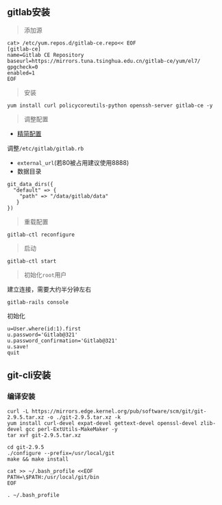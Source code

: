 ## gitlab安装

> 添加源

```shell script
cat> /etc/yum.repos.d/gitlab-ce.repo<< EOF
[gitlab-ce]
name=Gitlab CE Repository
baseurl=https://mirrors.tuna.tsinghua.edu.cn/gitlab-ce/yum/el7/  
gpgcheck=0
enabled=1
EOF
```

> 安装

```shell script
yum install curl policycoreutils-python openssh-server gitlab-ce -y
```

> 调整配置

- [精简配置](https://cloud.tencent.com/developer/article/1847435)

调整`/etc/gitlab/gitlab.rb`

- `external_url`(若80被占用建议使用8888)
- 数据目录

```shell script
git_data_dirs({
  "default" => {
    "path" => "/data/gitlab/data"
   }
})
```

> 重载配置

```shell script
gitlab-ctl reconfigure
```

> 启动

```shell script
gitlab-ctl start
```

> 初始化`root`用户

建立连接，需要大约半分钟左右
```shell script
gitlab-rails console
```

初始化

```shell script
u=User.where(id:1).first
u.password='Gitlab@321'
u.password_confirmation='Gitlab@321'
u.save!
quit
```

## git-cli安装

### 编译安装

```shell script
curl -L https://mirrors.edge.kernel.org/pub/software/scm/git/git-2.9.5.tar.xz -o ./git-2.9.5.tar.xz -k
yum install curl-devel expat-devel gettext-devel openssl-devel zlib-devel gcc perl-ExtUtils-MakeMaker -y
tar xvf git-2.9.5.tar.xz

cd git-2.9.5
./configure --prefix=/usr/local/git
make && make install

cat >> ~/.bash_profile <<EOF
PATH=\$PATH:/usr/local/git/bin
EOF

. ~/.bash_profile
```